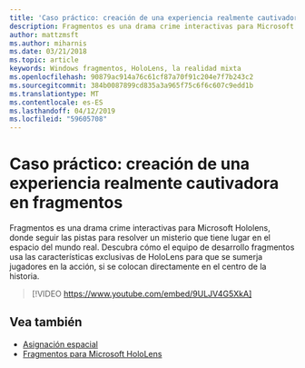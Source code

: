 ```yaml
---
title: 'Caso práctico: creación de una experiencia realmente cautivadora en fragmentos'
description: Fragmentos es una drama crime interactivas para Microsoft Hololens, donde seguir las pistas para resolver un misterio que tiene lugar en el espacio del mundo real.
author: mattzmsft
ms.author: miharnis
ms.date: 03/21/2018
ms.topic: article
keywords: Windows fragmentos, HoloLens, la realidad mixta
ms.openlocfilehash: 90879ac914a76c61cf87a70f91c204e7f7b243c2
ms.sourcegitcommit: 384b0087899cd835a3a965f75c6f6c607c9edd1b
ms.translationtype: MT
ms.contentlocale: es-ES
ms.lasthandoff: 04/12/2019
ms.locfileid: "59605708"
---
```

# <a name="case-study---creating-an-immersive-experience-in-fragments"></a>Caso práctico: creación de una experiencia realmente cautivadora en fragmentos

Fragmentos es una drama crime interactivas para Microsoft Hololens, donde seguir las pistas para resolver un misterio que tiene lugar en el espacio del mundo real. Descubra cómo el equipo de desarrollo fragmentos usa las características exclusivas de HoloLens para que se sumerja jugadores en la acción, si se colocan directamente en el centro de la historia.



>[!VIDEO https://www.youtube.com/embed/9ULJV4G5XkA]

## <a name="see-also"></a>Vea también
* [Asignación espacial](spatial-mapping.md)
* [Fragmentos para Microsoft HoloLens](https://www.microsoft.com/p/fragments/9nblggh5ggm8)
